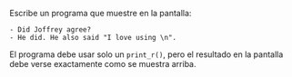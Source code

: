 Escribe un programa que muestre en la pantalla:

    - Did Joffrey agree?
    - He did. He also said "I love using \n".
El programa debe usar solo un `print_r()`, pero el resultado en la pantalla debe verse exactamente como se muestra arriba.
